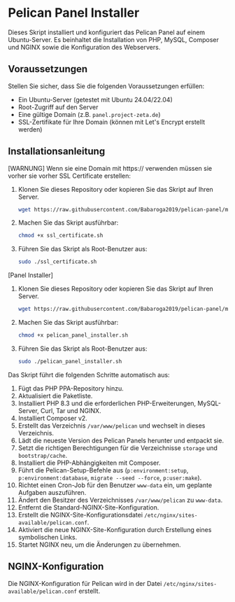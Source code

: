 # Pelican Panel Installer

Dieses Skript installiert und konfiguriert das Pelican Panel auf einem Ubuntu-Server. Es beinhaltet die Installation von PHP, MySQL, Composer und NGINX sowie die Konfiguration des Webservers.

## Voraussetzungen

Stellen Sie sicher, dass Sie die folgenden Voraussetzungen erfüllen:
- Ein Ubuntu-Server (getestet mit Ubuntu 24.04/22.04)
- Root-Zugriff auf den Server
- Eine gültige Domain (z.B. `panel.project-zeta.de`)
- SSL-Zertifikate für Ihre Domain (können mit Let's Encrypt erstellt werden)

## Installationsanleitung

[WARNUNG] Wenn sie eine Domain mit https:// verwenden müssen sie vorher sie vorher SSL Certificate erstellen:

1. Klonen Sie dieses Repository oder kopieren Sie das Skript auf Ihren Server.

    ```bash
    wget https://raw.githubusercontent.com/Babaroga2019/pelican-panel/main/ssl_certificate.sh
    ```

2. Machen Sie das Skript ausführbar:

    ```bash
    chmod +x ssl_certificate.sh
    ```

3. Führen Sie das Skript als Root-Benutzer aus:

    ```bash
    sudo ./ssl_certificate.sh
    ```

[Panel Installer]

1. Klonen Sie dieses Repository oder kopieren Sie das Skript auf Ihren Server.

    ```bash
    wget https://raw.githubusercontent.com/Babaroga2019/pelican-panel/main/pelican_panel_installer.sh
    ```

2. Machen Sie das Skript ausführbar:

    ```bash
    chmod +x pelican_panel_installer.sh
    ```

3. Führen Sie das Skript als Root-Benutzer aus:

    ```bash
    sudo ./pelican_panel_installer.sh
    ```

Das Skript führt die folgenden Schritte automatisch aus:

1. Fügt das PHP PPA-Repository hinzu.
2. Aktualisiert die Paketliste.
3. Installiert PHP 8.3 und die erforderlichen PHP-Erweiterungen, MySQL-Server, Curl, Tar und NGINX.
4. Installiert Composer v2.
5. Erstellt das Verzeichnis `/var/www/pelican` und wechselt in dieses Verzeichnis.
6. Lädt die neueste Version des Pelican Panels herunter und entpackt sie.
7. Setzt die richtigen Berechtigungen für die Verzeichnisse `storage` und `bootstrap/cache`.
8. Installiert die PHP-Abhängigkeiten mit Composer.
9. Führt die Pelican-Setup-Befehle aus (`p:environment:setup`, `p:environment:database`, `migrate --seed --force`, `p:user:make`).
10. Richtet einen Cron-Job für den Benutzer `www-data` ein, um geplante Aufgaben auszuführen.
11. Ändert den Besitzer des Verzeichnisses `/var/www/pelican` zu `www-data`.
12. Entfernt die Standard-NGINX-Site-Konfiguration.
13. Erstellt die NGINX-Site-Konfigurationsdatei `/etc/nginx/sites-available/pelican.conf`.
14. Aktiviert die neue NGINX-Site-Konfiguration durch Erstellung eines symbolischen Links.
15. Startet NGINX neu, um die Änderungen zu übernehmen.

## NGINX-Konfiguration

Die NGINX-Konfiguration für Pelican wird in der Datei `/etc/nginx/sites-available/pelican.conf` erstellt.
